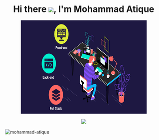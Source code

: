 <h1 align="center">Hi there <img src="https://raw.githubusercontent.com/MartinHeinz/MartinHeinz/master/wave.gif" width="30px">, I'm Mohammad Atique</h1>

<p align= "center">
<img src="coding.gif" width="80%" height="300px"/>
 </p>

<p align="center">
  <img src="https://readme-typing-svg.herokuapp.com/?lines=Full+Stack+Web+Developer&font=Fira%20Code&center=true&width=380&height=50">
</p>

<p align="left"> <img src="https://komarev.com/ghpvc/?username=mohammad-atique&label=Profile%20views&color=0e75b6&style=flat" alt="mohammad-atique" /> </p>